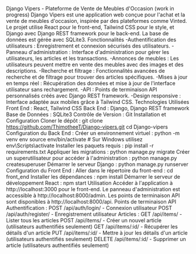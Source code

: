 Django Vipers - Plateforme de Vente de Meubles d'Occasion (work in progress)
Django Vipers est une application web conçue pour l'achat et la vente de meubles d'occasion, inspirée par des plateformes comme Vinted. Le projet utilise React pour le front-end, Tailwind CSS pour le style, et Django avec Django REST framework pour le back-end. La base de données est gérée avec SQLite3.
Fonctionnalités
-Authentification des utilisateurs : Enregistrement et connexion sécurisés des utilisateurs.
-Panneau d'administration : Interface d'administration pour gérer les utilisateurs, les articles et les transactions.
-Annonces de meubles : Les utilisateurs peuvent mettre en vente des meubles avec des images et des descriptions.
-Recherche et filtrage : Fonctionnalités avancées de recherche et de filtrage pour trouver des articles spécifiques.
-Mises à jour en temps réel : Récupération des données et mise à jour de l'interface utilisateur sans rechargement.
-API : Points de terminaison API personnalisés créés avec Django REST framework.
-Design responsive : Interface adaptée aux mobiles grâce à Tailwind CSS.
Technologies Utilisées
Front End : React, Tailwind CSS Back End : Django, Django REST framework Base de Données : SQLite3 Contrôle de Version : Git
Installation et Configuration
Cloner le dépôt : git clone https://github.com/ThimotheeT/Django-vipers.git cd Django-vipers
Configuration du Back End :
Créer un environnement virtuel : python -m venv env source env/bin/activate # Sur Windows utilisez env\Scripts\activate
Installer les paquets requis : pip install -r requirements.txt
Appliquer les migrations : python manage.py migrate
Créer un superutilisateur pour accéder à l'administration : python manage.py createsuperuser
Démarrer le serveur Django : python manage.py runserver
Configuration du Front End :
Aller dans le répertoire du front-end : cd front_end
Installer les dépendances : npm install
Démarrer le serveur de développement React : npm start
Utilisation
Accéder à l'application à http://localhost:3000 pour le front-end. Le panneau d'administration est accessible à http://localhost:8000/admin. Les points de terminaison API sont disponibles à http://localhost:8000/api.
Points de terminaison API
Authentification :
POST /api/auth/login/ - Connexion utilisateur POST /api/auth/register/ - Enregistrement utilisateur Articles : GET /api/items/ - Lister tous les articles POST /api/items/ - Créer un nouvel article (utilisateurs authentifiés seulement) GET /api/items/:id/ - Récupérer les détails d'un article PUT /api/items/:id/ - Mettre à jour les détails d'un article (utilisateurs authentifiés seulement) DELETE /api/items/:id/ - Supprimer un article (utilisateurs authentifiés seulement)
